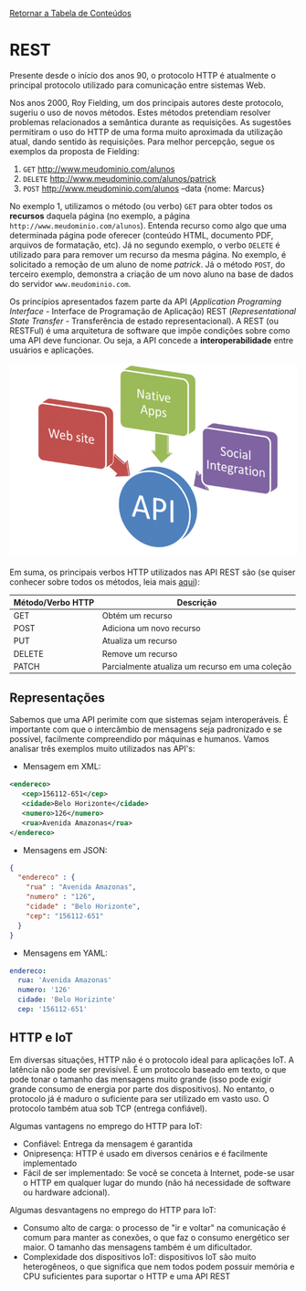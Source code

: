 [Retornar a Tabela de Conteúdos](./)
# REST
Presente desde o início dos anos 90, o protocolo HTTP é atualmente o principal protocolo utilizado para comunicação entre sistemas Web.

Nos anos 2000, Roy Fielding, um dos principais autores deste protocolo, sugeriu o uso de novos métodos. Estes métodos pretendiam resolver problemas relacionados a semântica durante as requisições. As sugestões permitiram o uso do HTTP de uma forma muito aproximada da utilização atual, dando sentido às requisições. Para melhor percepção, segue os exemplos da proposta de Fielding:
1. ```GET``` http://www.meudominio.com/alunos
2. ```DELETE``` http://www.meudominio.com/alunos/patrick
3. ```POST``` http://www.meudominio.com/alunos –data {nome: Marcus}

No exemplo 1, utilizamos o método (ou verbo) ```GET``` para obter todos os <strong>recursos</strong> daquela página (no exemplo, a página ```http://www.meudominio.com/alunos```). Entenda recurso como algo que uma determinada página pode oferecer (conteúdo HTML, documento PDF, arquivos de formatação, etc). Já no segundo exemplo, o verbo ```DELETE``` é utilizado para para remover um recurso da mesma página. No exemplo, é solicitado a remoção de um aluno de nome <i>patrick</i>. Já o método ```POST```, do terceiro exemplo, demonstra a criação de um novo aluno na base de dados do servidor ```www.meudominio.com```.

Os princípios apresentados fazem parte da API (<i>Application Programing Interface</i> - Interface de Programação de Aplicação) REST (<i>Representational State Transfer</i> - Transferência de estado representacional). A REST (ou RESTFul) é uma arquitetura de software que impõe condições sobre como uma API deve funcionar. Ou seja, a API concede a <strong>interoperabilidade</strong> entre usuários e aplicações.

![api_rest_aplicação](https://raw.githubusercontent.com/mvscti/GTI04015-COMPUTACAO_EM_NUVEM_E_IOT_I/main/REST/1623804399333.png)

Em suma, os principais verbos HTTP utilizados nas API REST são (se quiser conhecer sobre todos os métodos, leia mais [aqui](https://developer.mozilla.org/pt-BR/docs/Web/HTTP/Methods)):

| Método/Verbo HTTP| Descrição |
| -------- | ------- |
| GET | Obtém um recurso |
| POST | Adiciona um novo recurso |
|PUT | Atualiza um recurso |
|DELETE | Remove um recurso |
|PATCH | Parcialmente atualiza um recurso em uma coleção |

## Representações
Sabemos que uma API perimite com que sistemas sejam  interoperáveis. É importante com que o intercâmbio de mensagens seja padronizado e se possível, facilmente compreendido por máquinas e humanos. Vamos analisar três exemplos muito utilizados nas API's:

* Mensagem em XML:
```xml
<endereco>
   <cep>156112-651</cep>
   <cidade>Belo Horizonte</cidade>
   <numero>126</numero>
   <rua>Avenida Amazonas</rua>
</endereco>
```
* Mensagens em JSON:
```json
{
  "endereco" : {
    "rua" : "Avenida Amazonas",
    "numero" : "126",
    "cidade" : "Belo Horizonte",
    "cep": "156112-651" 
  }
}
```
* Mensagens em YAML:
```yaml
endereco:
  rua: 'Avenida Amazonas'
  numero: '126'
  cidade: 'Belo Horizinte'
  cep: '156112-651'
```

## HTTP e IoT
Em diversas situações, HTTP não é o protocolo ideal para aplicações IoT. A latência não pode ser previsível. É um protocolo baseado em texto, o que pode tonar o tamanho das mensagens muito grande (isso pode exigir grande consumo de energia por parte dos dispositivos). No entanto, o protocolo já é maduro o suficiente para ser utilizado em vasto uso. O protocolo também atua sob TCP (entrega confiável).

Algumas vantagens no emprego do HTTP para IoT:
* Confiável: Entrega da mensagem é garantida
* Onipresença: HTTP é usado em diversos cenários e é facilmente implementado
* Fácil de ser implementado: Se você se conceta à Internet, pode-se usar o HTTP em qualquer lugar do mundo (não há necessidade de software ou hardware adcional).

Algumas desvantagens no emprego do HTTP para IoT:
* Consumo alto de carga: o processo de "ir e voltar" na comunicação é comum para manter as conexões, o que faz o consumo energético ser maior. O tamanho das mensagens também é um dificultador.
* Complexidade dos dispositivos IoT: dispositivos IoT são muito heterogêneos, o que significa que nem todos podem possuir memória e CPU suficientes para suportar o HTTP e uma API REST





